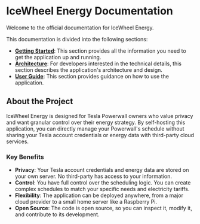 # IceWheel Energy Documentation

Welcome to the official documentation for IceWheel Energy.

This documentation is divided into the following sections:

* **[Getting Started](./getting-started/run.md)**: This section provides all the information you need to get the
  application up and running.
* **[Architecture](./architecture/overview.md)**: For developers interested in the technical details, this section
  describes the application's architecture and design.
* **[User Guide](./user-guide/connecting-accounts.md)**: This section provides guidance on how to use the application.

## About the Project

IceWheel Energy is designed for Tesla Powerwall owners who value privacy and want granular control over their energy
strategy. By self-hosting this application, you can directly manage your Powerwall's schedule without sharing your Tesla
account credentials or energy data with third-party cloud services.

### Key Benefits

* **Privacy**: Your Tesla account credentials and energy data are stored on your own server. No third-party has access
  to your information.
* **Control**: You have full control over the scheduling logic. You can create complex schedules to match your specific
  needs and electricity tariffs.
* **Flexibility**: The application can be deployed anywhere, from a major cloud provider to a small home server like a
  Raspberry Pi.
* **Open Source**: The code is open source, so you can inspect it, modify it, and contribute to its development.
